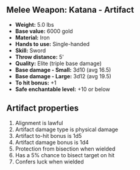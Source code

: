 ## Melee Weapon: Katana - Artifact

- **Weight:**                 5.0 lbs
- **Base value:**             6000 gold
- **Material:**               Iron
- **Hands to use:**           Single-handed
- **Skill:**                  Sword
- **Throw distance:**         5'
- **Quality:**                Elite (triple base damage)
- **Base damage - Small:**    3d10 (avg 16.5)
- **Base damage - Large:**    3d12 (avg 19.5)
- **To hit bonus:**           +1
- **Safe enchantable level:** +10 or below

## Artifact properties
1. Alignment is lawful
2. Artifact damage type is physical damage
3. Artifact to-hit bonus is 1d5
4. Artifact damage bonus is 1d4
5. Protection from bisection when wielded
6. Has a 5% chance to bisect target on hit
7. Confers luck when wielded
